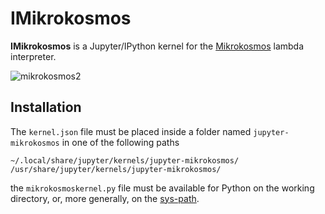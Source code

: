 # IMikrokosmos
**IMikrokosmos** is a Jupyter/IPython kernel for
the [Mikrokosmos](https://github.com/M42/mikrokosmos) lambda
interpreter.

![mikrokosmos2](https://user-images.githubusercontent.com/5337877/28381708-11a1608a-6cbc-11e7-80da-2292d4716cdb.png)


## Installation
The `kernel.json` file must be placed inside a folder named
`jupyter-mikrokosmos` in one of the following paths

```
~/.local/share/jupyter/kernels/jupyter-mikrokosmos/
/usr/share/jupyter/kernels/jupyter-mikrokosmos/
```

the `mikrokosmoskernel.py` file must be available for Python on the
working directory, or, more generally, on
the [sys-path](https://docs.python.org/2/library/sys.html#sys.path).
